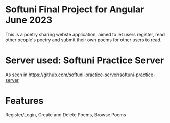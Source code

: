 # Softuni Final Project for Angular June 2023
This is a poetry sharing webste application, aimed to let users register, read other people's poetry and submit their own poems for other users to read. 

# Server used: Softuni Practice Server
As seen in https://github.com/softuni-practice-server/softuni-practice-server

# Features
Register/Login, Create and Delete Poems, Browse Poems